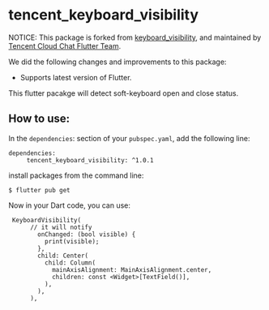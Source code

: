 # tencent_keyboard_visibility

NOTICE: This package is forked from [keyboard_visibility](https://pub.dev/packages/keyboard_visibility), and maintained by [Tencent Cloud Chat Flutter Team](https://www.tencentcloud.com/document/product/1047/45907?from=pub).

We did the following changes and improvements to this package:

- Supports latest version of Flutter.

This flutter pacakge will detect soft-keyboard open and close status.
## How to use:
In the `dependencies`: section of your `pubspec.yaml`, add the following line:
```
dependencies:
     tencent_keyboard_visibility: ^1.0.1
```
install packages from the command line:

```
$ flutter pub get
```
Now in your Dart code, you can use:
```
 KeyboardVisibility(
      // it will notify
        onChanged: (bool visible) {
          print(visible);
        },
        child: Center(
          child: Column(
            mainAxisAlignment: MainAxisAlignment.center,
            children: const <Widget>[TextField()],
          ),
        ),
      ),
```



